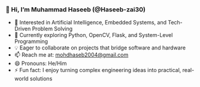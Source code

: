 ### 👋 Hi, I’m Muhammad Haseeb (@Haseeb-zai30)

- 👀 Interested in Artificial Intelligence, Embedded Systems, and Tech-Driven Problem Solving  
- 🌱 Currently exploring Python, OpenCV, Flask, and System-Level Programming  
- 💡 Eager to collaborate on projects that bridge software and hardware  
- 📫 Reach me at: mohdhaseb2004@gmail.com  
- 😄 Pronouns: He/Him  
- ⚡ Fun fact: I enjoy turning complex engineering ideas into practical, real-world solutions
<!----  ![Profile views](https://komarev.com/ghpvc/?username=Haseeb-zai30&color=blue)
- ![Haseeb-zai30's GitHub stats](https://github-readme-stats.vercel.app/api?username=Haseeb-zai30&show_icons=true&theme=radical)
--->  
<!---
Haseeb-zai30/Haseeb-zai30 is a ✨ special ✨ repository because its `README.md` (this file) appears on your GitHub profile.
You can click the Preview link to take a look at your changes.
--->  
